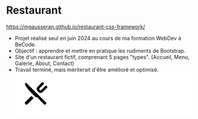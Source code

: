 # Restaurant

https://mgausseran.github.io/restaurant-css-framework/

- Projet réalisé seul en juin 2024 au cours de ma formation WebDev à BeCode.
- Objectif : apprendre et mettre en pratique les rudiments de Bootstrap.
- Site d'un restaurant fictif, comprenant 5 pages "types". (Accueil, Menu, Galerie, About, Contact)
- Travail terminé, mais mériterait d'être amélioré et optimisé.
![Nougaro](https://github.com/MGausseran/restaurant-css-framework/blob/main/images/logo-no-background.png)
